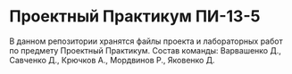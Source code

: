 # Проектный Практикум ПИ-13-5
В данном репозитории хранятся файлы проекта и лабораторных работ по предмету Проектный Практикум.
Состав команды: Варвашенко Д., Савченко Д., Крючков А., Мордвинов Р., Яковенко Д.
